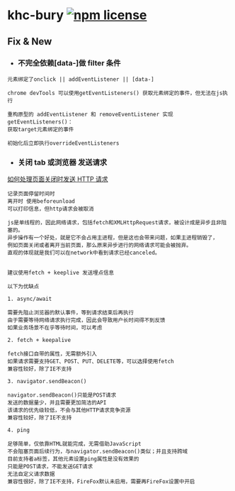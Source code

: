 # khc-bury [![npm license](https://img.shields.io/npm/l/@xmon/bury.svg?sanitize=true)](https://github.com/darkXmo/bury/blob/main/LICENSE)

## Fix & New

- ### 不完全依赖[data-]做 filter 条件

```
元素绑定了onclick || addEventListener || [data-]

chrome devTools 可以使用getEventListeners() 获取元素绑定的事件，但无法在js执行

重构原型的 addEventListener 和 removeEventListener 实现 getEventListeners()：
获取target元素绑定的事件

初始化后立即执行overrideEventListeners
```

- ### 关闭 tab 或浏览器 发送请求

[如何处理页面关闭时发送 HTTP 请求](https://juejin.cn/post/7113192304482975780)

```
记录页面停留时间时
离开时 使用beforeunload
可以打印信息，但http请求会被取消

js是单线程的，因此网络请求，包括fetch和XMLHttpRequest请求，被设计成是异步且非阻塞的。
异步操作有一个好处，就是它不会占用主进程，但是这也会带来问题，如果主进程销毁了，
例如页面关闭或者离开当前页面，那么原来异步进行的网络请求可能会被抛弃。
直观的体现就是我们可以在network中看到请求已经canceled。


建议使用fetch + keeplive 发送埋点信息

以下为优缺点

1. async/await

需要先阻止浏览器的默认事件，等到请求结束后再执行
由于需要等待网络请求执行完成，因此会导致用户长时间得不到反馈
如果业务场景不在乎等待时间，可以考虑

2. fetch + keepalive

fetch接口自带的属性，无需额外引入
如果请求需要支持GET、POST、PUT、DELETE等，可以选择使用fetch
兼容性较好，除了IE不支持

3. navigator.sendBeacon()

navigator.sendBeacon()只能是POST请求
发送的数据量少，并且需要更加简洁的API
该请求的优先级较低，不会与其他HTTP请求竞争资源
兼容性较好，除了IE不支持

4. ping

足够简单，仅依靠HTML就能完成，无需借助JavaScript
不会阻塞页面后续行为，与navigator.sendBeacon()类似；并且支持跨域
目前支持者a标签，其他元素设置ping属性是没有效果的
只能是POST请求，不能发送GET请求
无法自定义请求数据
兼容性很好，除了IE不支持，FireFox默认未启用，需要再FireFox设置中开启
```
